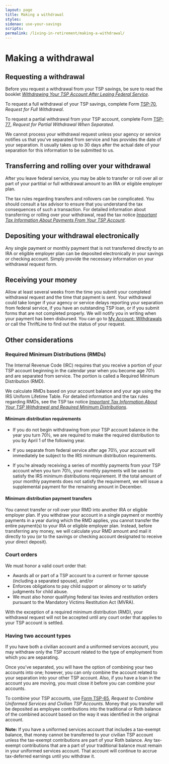 ```yaml
---
layout: page
title: Making a withdrawal
styles:
sidenav: use-your-savings
scripts:
permalink: /living-in-retirement/making-a-withdrawal/
---
```


# Making a withdrawal

## Requesting a withdrawal

Before you request a withdrawal from your TSP savings, be sure to read the booklet [*Withdrawing Your TSP Account After Leaing Federal Service*](https://www.tsp.gov/PDF/formspubs/tspbk02.pdf).

To request a full withdrawal of your TSP savings, complete Form [TSP-70](https://www.tsp.gov/PDF/formspubs/tsp-70.pdf), *Request for Full Withdrawal*.

To request a partial withdrawal from your TSP account, complete Form [TSP-77](https://www.tsp.gov/PDF/formspubs/tsp-77.pdf), *Request for Partial Withdrawal When Separated*.

We cannot process your withdrawal request unless your agency or service notifies us that you've separated from service and has provides the date of your separation. It usually takes up to 30 days after the actual date of your separation for this information to be submitted to us.

## Transferring and rolling over your withdrawal

After you leave federal service, you may be able to transfer or roll over all or part of your partitial or full withdrawal amount to an IRA or eligible employer plan. 
 
The tax rules regarding transfers and rollovers can be complicated. You should consult a tax advisor to ensure that you understand the tax consequences of such a transaction. For detailed information about transferring or rolling over your withdrawal, read the tax notice [*Important Tax Information About Payments From Your TSP Account*](https://www.tsp.gov/PDF/formspubs/tsp-536.pdf). 

## Depositing your withdrawal electronically

Any single payment or monthly payment that is not transferred directly to an IRA or eligible employer plan can be deposited electronically in your savings or checking account. Simply provide the necessary information on your withdrawal request form.

## Receiving your money

Allow at least several weeks from the time you submit your completed withdrawal request and the time that payment is sent. Your withdrawal could take longer if your agency or service delays reporting your separation from federal service, if you have an outstanding TSP loan, or if you submit forms that are not completed properly. We will notify you in writing when your payment has been disbursed. You can go to [My Account: Withdrawals](https://www.tsp.gov/tsp/login.html) or call the ThriftLine to find out the status of your request.
 

## Other considerations


### Required Minimum Distributions (RMDs)

The Internal Revenue Code (IRC) requires that you receive a portion of your TSP account beginning in the calendar year when you become age 70½ and are separated from service. The portion is called a Required Minimum Distribution (RMD).
 
We calculate RMDs based on your account balance and your age using the IRS Uniform Lifetime Table. For detailed information and the tax rules regarding RMDs, see the TSP tax notice [*Important Tax Information About Your TSP Withdrawal and Required Minimum Distributions*](https://www.tsp.gov/PDF/formspubs/tsp-775.pdf).

#### Minimum distribution requirements

+ If you do not begin withdrawing from your TSP account balance in the year you turn 70½, we are required to make the required distribution to you by April 1 of the following year.

+ If you separate from federal service after age 70½, your account will immediately be subject to the IRS minimum distribution requirements.
 
+ If you’re already receiving a series of monthly payments from your TSP account when you turn 70½, your monthly payments will be used to satisfy the IRS minimum distributions requirement. If the total amount of your monthly payments does not satisfy the requirement, we will issue a supplemental payment for the remaining amount in December.

#### Minimum distribution payment transfers

You cannot transfer or roll over your RMD into another IRA or eligible employer plan. If you withdraw your account in a single payment or monthly payments in a year during which the RMD applies, you cannot transfer the entire payment(s) to your IRA or eligible employer plan. Instead, before transferring any money, we will calculate your RMD amount and mail it directly to you (or to the savings or checking account designated to receive your direct deposit).

### Court orders

We must honor a valid court order that:

+ Awards all or part of a TSP account to a current or former spouse (including a separated spouse), and/or
+ Enforces obligations to pay child support or alimony or to satisfy judgments for child abuse.
+ We must also honor qualifying federal tax levies and restitution orders pursuant to the Mandatory Victims Restitution Act (MVRA).

With the exception of a required minimum distribution (RMD), your withdrawal request will not be accepted until any court order that applies to your TSP account is settled.

### Having two account types

If you have both a civilian account and a uniformed services account, you may withdraw only the TSP account related to the type of employment from which you are separating.
 
Once you’ve separated, you will have the option of combining your two accounts into one; however, you can only combine the account related to your separation into your other TSP account. Also, if you have a loan in the account you are moving, you must close it before you can combine your accounts.
 
To combine your TSP accounts, use [Form TSP-65](https://www.tsp.gov/PDF/formspubs/tsp-65.pdf), *Request to Combine Uniformed Services and Civilian TSP Accounts.* Money that you transfer will be deposited as employee contributions into the traditional or Roth balance of the combined account based on the way it was identified in the original account.

**Note:** If you have a uniformed services account that includes a tax-exempt balance, that money cannot be transferred to your civilian TSP account unless the tax-exempt contributions are part of your Roth balance. Any tax-exempt contributions that are a part of your traditional balance must remain in your uniformed services account. That account will continue to accrue tax-deferred earnings until you withdraw it.

